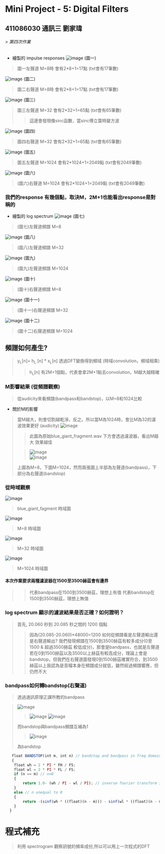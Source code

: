 # Mini Project - 5: Digital Filters
## 411086030 通訊三 劉家瑋
###### >  第四次作業
* 繪製的 impulse responses
![image](https://github.com/0615liu/mini-project-5/assets/149355132/4637454f-c3a8-429b-9e83-2f0ae6dcf403) (圖一)
> 圖一左聲道 M=8時 會有2*8+1=17點 (txt會有17筆數)  

![image](https://github.com/0615liu/mini-project-5/assets/149355132/7176a51f-f175-4a81-a169-d80d2a4ed968) (圖二)
> 圖二右聲道 M=8時 會有2*8+1=17點 (txt會有17筆數)

![image](https://github.com/0615liu/mini-project-5/assets/149355132/5e317ab3-5e73-4877-9208-26297a429651) (圖三)
> 圖三左聲道 M=32 會有2*32+1=65點 (txt會有65筆數)
>> 這邊會發現像sinc函數，當sinc傅立葉時變方波

![image](https://github.com/0615liu/mini-project-5/assets/149355132/ee1af71f-d4cd-40d1-a7c4-750136398b69) (圖四)
> 圖四右聲道 M=32 會有2*32+1=65點 (txt會有65筆數)

![image](https://github.com/0615liu/mini-project-5/assets/149355132/5c18e9bc-fd22-40a9-ab46-8c0900b8bd48) (圖五)
> 圖五左聲道 M=1024 會有2*1024+1=2049點 (txt會有2049筆數)

![image](https://github.com/0615liu/mini-project-5/assets/149355132/32e7a396-04e8-4f5e-8961-2bd15e453fa5) (圖六)
> (圖六)右聲道 M=1024 會有2*1024+1=2049點 (txt會有2049筆數)

### 我們的response 有幾個點，取決M，2M+1也能看出response是對稱的

* 繪製的 log spectrum
![image](https://github.com/0615liu/mini-project-5/assets/149355132/92c55e13-4041-403e-b0a5-34b36912ccfc) (圖七)
> (圖七)左聲道頻譜 M=8
> 
![image](https://github.com/0615liu/mini-project-5/assets/149355132/3b0cb116-c168-4352-b0f7-28d78f47cb40) (圖八)
> (圖八)左聲道頻譜 M=32
> 
![image](https://github.com/0615liu/mini-project-5/assets/149355132/1febd5b3-5f8f-4c45-a29d-97941603d441) (圖九)
> (圖九)左聲道頻譜 M=1024
> 
![image](https://github.com/0615liu/mini-project-5/assets/149355132/671344d1-46dc-4649-b16d-136aa915b97d) (圖十)
> (圖十)右聲道頻譜 M=8
> 
![image](https://github.com/0615liu/mini-project-5/assets/149355132/74c90d99-7a92-4bfd-bc57-4312ba55e4f0) (圖十一)
> (圖十一)右聲道頻譜 M=32
> 
![image](https://github.com/0615liu/mini-project-5/assets/149355132/77431f31-24a8-4b27-8346-29ed06cdd247) (圖十二)
> (圖十二)右聲道頻譜 M=1024
## 頻譜如何產生?
> y<sub>L</sub>[n]= h<sub>L</sub> [n] * x<sub>L</sub>[n]  透過DFT變換得到頻域 (時域convolution，頻域相乘)
>> h<sub>L</sub>[n] 有2M+1個點，代表會拿2M+1點去convolution，M越大越精確
>> 
### M影響結果 (從頻譜觀察)
> 從audicity來看頻譜(bandpass和bandstop)，以M=8和1024比較
* 關於M的影響
> 當M越大，則會切割越乾淨，反之。所以當M為1024時，會比M為32的濾波效果更好 (audicity)
> ![image](https://github.com/0615liu/mini-project-5/assets/149355132/6397efc3-6957-41b9-ab45-91b688fbcfdf)
>>此圖為原始blue_giant_fragment.wav 下方會透過濾波器，看出M越大 效果越佳
>
>>![image](https://github.com/0615liu/mini-project-5/assets/149355132/37a43ece-3e31-47b0-8dce-d709ea03783b)   
>>![image](https://github.com/0615liu/mini-project-5/assets/149355132/4b78a284-493d-4c13-9446-07653dc0ae0e)   
>
> 上圖為M=8，下圖M=1024，然而兩張圖上半部為左聲道(bandpass)，下部分為右聲道(bandstop)
>
### 從時域觀察
![image](https://github.com/0615liu/mini-project-5/assets/149355132/cc7eef3b-1d73-4107-b471-0e28ef9f4773)
> blue_giant_fagment 時域圖
>
![image](https://github.com/0615liu/mini-project-5/assets/149355132/8811beb2-0da0-47f2-9466-dafa26fc35ae)
> M=8 時域圖
> 
![image](https://github.com/0615liu/mini-project-5/assets/149355132/b337edbc-3214-4ef5-90c9-d488801760f1)
> M=32 時域圖
> 
![image](https://github.com/0615liu/mini-project-5/assets/149355132/5dcdb424-39f1-4a4b-b9ed-f1761dbe1899)
 > M=1024 時域圖
#### 本次作業要求兩種濾波器在1500至3500赫茲會有邊界
>> 代表bandpass在1500到3500赫茲，理想上有值
>> 代表bandstop在1500到3500赫茲，理想上無值

###  log spectrum 顯示的濾波結果是否正確？如何證明？
> 首先, 20.060 秒到 20.085 秒之間的 1200 個點
>> 因為(20.085-20.060)*48000=1200
> 如何從頻譜看是左聲道輸出還是右聲道輸出?
>> 我們發現頻譜在1500到3500赫茲有較多成分(0至1500 & 超過3500赫茲 較低成分)，那會是bandpass，也就是左聲道
>> 若在0到1500赫茲以及3500以上赫茲有較高成分，理論上會是bandstop，但我們在右聲道圖發現0到1500赫茲確實符合，到3500赫茲以上我認為是音檔本身在頻譜成分就低，雖然經過頻譜響應，但仍然不大

### bandpass如何轉bandstop(右聲道)

> 透過通訊原理正課所教的bandpass

>![image](https://github.com/0615liu/mini-project-5/assets/149355132/64c928cb-69cf-410c-bc77-540e71c911d8)
>>![image](https://github.com/0615liu/mini-project-5/assets/149355132/976d2025-5f70-4b6d-9a0f-aa86bed027cd)
>>![image](https://github.com/0615liu/mini-project-5/assets/149355132/460a080d-5d17-4a31-a47e-f658b9293daa)
>>
> 
>
>而bandstop與bandpass頻譜互補為1
>>![image](https://github.com/0615liu/mini-project-5/assets/149355132/79c34af7-b16a-4b3d-93a8-b4c163c62212)
>>
> 為bandstop

```js
   float BANDSTOP(int m, int n) // bandstop and bandpass in freq domain sigma will be 1
   {
    float wh = 2 * PI * FH / FS;
    float wl = 2 * PI * FL / FS; 
    if (n == m) // n=0
    {
        return 1.0- (wh / PI - wl / PI); // inverse fourier transform if 1 is delta
    }
    else // n unequal to 0
    {
        return -(sinf(wh * ((float)(n - m))) - sinf(wl * ((float)(n - m)))) / PI / ((float)(n - m)) * hamming(2 * m + 1, n);
    }
  }
```

# 程式補充
> 利用 spectrogram 觀察訊號的頻率成份,所以可以用上一次程式的DFT



